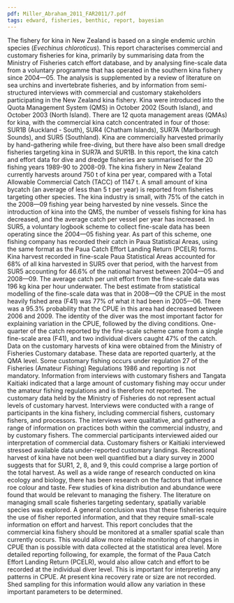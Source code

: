 ```yaml
---
pdf: Miller_Abraham_2011_FAR2011/7.pdf
tags: edward, fisheries, benthic, report, bayesian
---
```

The fishery for kina in New Zealand is based on a single endemic urchin species (*Evechinus chloroticus*). This report characterises commercial and customary fisheries for kina, primarily by summarising data from the Ministry of Fisheries catch effort database, and by analysing fine-scale data from a voluntary programme that has operated in the southern kina fishery since 2004—05. The analysis is supplemented by a review of literature on sea urchins and invertebrate fisheries, and by information from semi-structured interviews with commercial and customary stakeholders participating in the New Zealand kina fishery. Kina were introduced into the Quota Management System (QMS) in October 2002 (South Island), and October 2003 (North Island). There are 12 quota management areas (QMAs) for kina, with the commercial kina catch concentrated in four of those: SUR1B (Auckland - South), SUR4 (Chatham Islands), SUR7A (Marlborough Sounds), and SUR5 (Southland). Kina are commercially harvested primarily by hand-gathering while free-diving, but there have also been small dredge fisheries targeting kina in SUR7A and SUR1B. In this report, the kina catch and effort data for dive and dredge fisheries are summarised for the 20 fishing years 1989-90 to 2008-09. The kina fishery in New Zealand currently harvests around 750 t of kina per year, compared with a Total Allowable Commercial Catch (TACC) of 1147 t. A small amount of kina bycatch (an average of less than 5 t per year) is reported from fisheries targeting other species. The kina industry is small, with 75% of the catch in the 2008—09 fishing year being harvested by nine vessels. Since the introduction of kina into the QMS, the number of vessels fishing for kina has decreased, and the average catch per vessel per year has increased. In SUR5, a voluntary logbook scheme to collect fine-scale data has been operating since the 2004—05 fishing year. As part of this scheme, one fishing company has recorded their catch in Paua Statistical Areas, using the same format as the Paua Catch Effort Landing Return (PCELR) forms. Kina harvest recorded in fine-scale Paua Statistical Areas accounted for 68% of all kina harvested in SUR5 over that period, with the harvest from SUR5 accounting for 46.6% of the national harvest between 2004—05 and 2008—09. The average catch per unit effort from the fine-scale data was 196 kg kina per hour underwater. The best estimate from statistical modelling of the fine-scale data was that in 2008—09 the CPUE in the most heavily fished area (F41) was 77% of what it had been in 2005—06. There was a 95.3% probability that the CPUE in this area had decreased between 2006 and 2009. The identity of the diver was the most important factor for explaining variation in the CPUE, followed by the diving conditions. One-quarter of the catch reported by the fine-scale scheme came from a single fine-scale area (F41), and two individual divers caught 47% of the catch. Data on the customary harvests of kina were obtained from the Ministry of Fisheries Customary database. These data are reported quarterly, at the QMA level. Some customary fishing occurs under regulation 27 of the Fisheries (Amateur Fishing) Regulations 1986 and reporting is not mandatory. Information from interviews with customary fishers and Tangata Kaitiaki indicated that a large amount of customary fishing may occur under the amateur fishing regulations and is therefore not reported. The customary data held by the Ministry of Fisheries do not represent actual levels of customary harvest. Interviews were conducted with a range of participants in the kina fishery, including commercial fishers, customary fishers, and processors. The interviews were qualitative, and gathered a range of information on practices both within the commercial industry, and by customary fishers. The commercial participants interviewed aided our interpretation of commercial data. Customary fishers or Kaitiaki interviewed stressed available data under-reported customary landings. Recreational harvest of kina have not been well quantified but a diary survey in 2000 suggests that for SUR1, 2, 8, and 9, this could comprise a large portion of the total harvest. As well as a wide range of research conducted on kina ecology and biology, there has been research on the factors that influence roe colour and taste. Few studies of kina distribution and abundance were found that would be relevant to managing the fishery. The literature on managing small scale fisheries targeting sedentary, spatially variable species was explored. A general conclusion was that these fisheries require the use of fisher reported information, and that they require small-scale information on effort and harvest. This report concludes that the commercial kina fishery should be monitored at a smaller spatial scale than currently occurs. This would allow more reliable monitoring of changes in CPUE than is possible with data collected at the statistical area level. More detailed reporting following, for example, the format of the Paua Catch Effort Landing Return (PCELR), would also allow catch and effort to be recorded at the individual diver level. This is important for interpreting any patterns in CPUE. At present kina recovery rate or size are not recorded. Shed sampling for this information would allow any variation in these important parameters to be determined.
